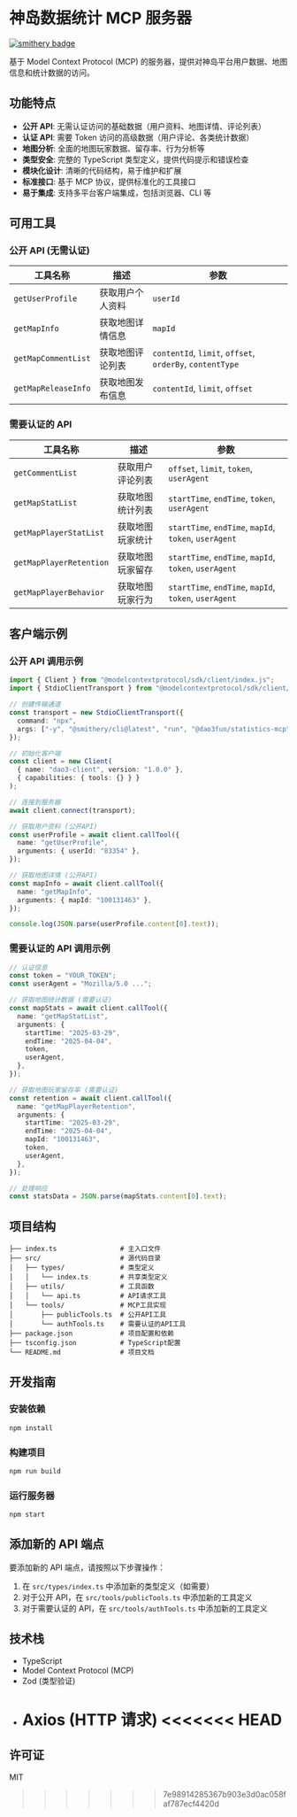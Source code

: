# 神岛数据统计 MCP 服务器

[![smithery badge](https://smithery.ai/badge/@box3lab/statistics-mcp)](https://smithery.ai/server/@box3lab/statistics-mcp)

基于 Model Context Protocol (MCP) 的服务器，提供对神岛平台用户数据、地图信息和统计数据的访问。

## 功能特点

- **公开 API**: 无需认证访问的基础数据（用户资料、地图详情、评论列表）
- **认证 API**: 需要 Token 访问的高级数据（用户评论、各类统计数据）
- **地图分析**: 全面的地图玩家数据、留存率、行为分析等
- **类型安全**: 完整的 TypeScript 类型定义，提供代码提示和错误检查
- **模块化设计**: 清晰的代码结构，易于维护和扩展
- **标准接口**: 基于 MCP 协议，提供标准化的工具接口
- **易于集成**: 支持多平台客户端集成，包括浏览器、CLI 等

## 可用工具

### 公开 API (无需认证)

| 工具名称            | 描述             | 参数                                                     |
| ------------------- | ---------------- | -------------------------------------------------------- |
| `getUserProfile`    | 获取用户个人资料 | `userId`                                                 |
| `getMapInfo`        | 获取地图详情信息 | `mapId`                                                  |
| `getMapCommentList` | 获取地图评论列表 | `contentId`, `limit`, `offset`, `orderBy`, `contentType` |
| `getMapReleaseInfo` | 获取地图发布信息 | `contentId`, `limit`, `offset`                           |

### 需要认证的 API

| 工具名称                | 描述             | 参数                                                  |
| ----------------------- | ---------------- | ----------------------------------------------------- |
| `getCommentList`        | 获取用户评论列表 | `offset`, `limit`, `token`, `userAgent`               |
| `getMapStatList`        | 获取地图统计列表 | `startTime`, `endTime`, `token`, `userAgent`          |
| `getMapPlayerStatList`  | 获取地图玩家统计 | `startTime`, `endTime`, `mapId`, `token`, `userAgent` |
| `getMapPlayerRetention` | 获取地图玩家留存 | `startTime`, `endTime`, `mapId`, `token`, `userAgent` |
| `getMapPlayerBehavior`  | 获取地图玩家行为 | `startTime`, `endTime`, `mapId`, `token`, `userAgent` |

## 客户端示例

### 公开 API 调用示例

```typescript
import { Client } from "@modelcontextprotocol/sdk/client/index.js";
import { StdioClientTransport } from "@modelcontextprotocol/sdk/client/stdio.js";

// 创建传输通道
const transport = new StdioClientTransport({
  command: "npx",
  args: ["-y", "@smithery/cli@latest", "run", "@dao3fun/statistics-mcp"],
});

// 初始化客户端
const client = new Client(
  { name: "dao3-client", version: "1.0.0" },
  { capabilities: { tools: {} } }
);

// 连接到服务器
await client.connect(transport);

// 获取用户资料 (公开API)
const userProfile = await client.callTool({
  name: "getUserProfile",
  arguments: { userId: "83354" },
});

// 获取地图详情 (公开API)
const mapInfo = await client.callTool({
  name: "getMapInfo",
  arguments: { mapId: "100131463" },
});

console.log(JSON.parse(userProfile.content[0].text));
```

### 需要认证的 API 调用示例

```typescript
// 认证信息
const token = "YOUR_TOKEN";
const userAgent = "Mozilla/5.0 ...";

// 获取地图统计数据 (需要认证)
const mapStats = await client.callTool({
  name: "getMapStatList",
  arguments: {
    startTime: "2025-03-29",
    endTime: "2025-04-04",
    token,
    userAgent,
  },
});

// 获取地图玩家留存率 (需要认证)
const retention = await client.callTool({
  name: "getMapPlayerRetention",
  arguments: {
    startTime: "2025-03-29",
    endTime: "2025-04-04",
    mapId: "100131463",
    token,
    userAgent,
  },
});

// 处理响应
const statsData = JSON.parse(mapStats.content[0].text);
```

## 项目结构

```
├── index.ts                # 主入口文件
├── src/                    # 源代码目录
│   ├── types/              # 类型定义
│   │   └── index.ts        # 共享类型定义
│   ├── utils/              # 工具函数
│   │   └── api.ts          # API请求工具
│   └── tools/              # MCP工具实现
│       ├── publicTools.ts  # 公开API工具
│       └── authTools.ts    # 需要认证的API工具
├── package.json            # 项目配置和依赖
├── tsconfig.json           # TypeScript配置
└── README.md               # 项目文档
```

## 开发指南

### 安装依赖

```bash
npm install
```

### 构建项目

```bash
npm run build
```

### 运行服务器

```bash
npm start
```

## 添加新的 API 端点

要添加新的 API 端点，请按照以下步骤操作：

1. 在 `src/types/index.ts` 中添加新的类型定义（如需要）
2. 对于公开 API，在 `src/tools/publicTools.ts` 中添加新的工具定义
3. 对于需要认证的 API，在 `src/tools/authTools.ts` 中添加新的工具定义

## 技术栈

- TypeScript
- Model Context Protocol (MCP)
- Zod (类型验证)
- Axios (HTTP 请求)
  <<<<<<< HEAD
  =======

## 许可证

MIT

> > > > > > > 7e98914285367b903e3d0ac058faf787ecf4420d
